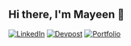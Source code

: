 ## Hi there, I'm Mayeen 👋

<!-- [![Gmail](https://img.shields.io/badge/Gmail-D14836?style=for-the-badge&logo=gmail&logoColor=white)](mailto:mayeen.ayoub@gmail.com) -->
[![LinkedIn](https://img.shields.io/badge/LinkedIn-0077B5?style=for-the-badge&logo=linkedin&logoColor=white)](https://www.linkedin.com/in/mayeen-ayoub/)
[![Devpost](https://img.shields.io/badge/DevPost-003e54?style=for-the-badge&logo=devpost&logoColor=white)](https://devpost.com/mayeen-ayoub)
[![Portfolio](https://img.shields.io/badge/Website-000000?style=for-the-badge&logo=About.me&logoColor=white)](https://mayeen-ayoub.github.io/)

<!--**mayeen-ayoub/mayeen-ayoub** is a ✨ _special_ ✨ repository because its `README.md` (this file) appears on your GitHub profile.

Here are some ideas to get you started:

- 🔭 I’m currently working on ...
- 🌱 I’m currently learning ...
- 👯 I’m looking to collaborate on ...
- 🤔 I’m looking for help with ...
- 💬 Ask me about ...
- 📫 How to reach me: ...
- 😄 Pronouns: ...
- ⚡ Fun fact: ...
-->
